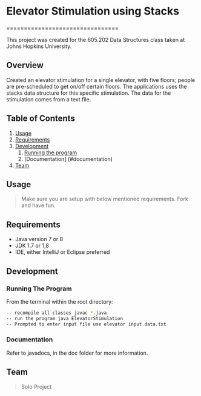 # Elevator Stimulation using Stacks

================================

This project was created for the 605.202 Data Structures class taken at Johns Hopkins University.

## Overview

Created an elevator stimulation for a single elevator, with five floors; people are pre-scheduled to get on/off
certain floors. The applications uses the stacks data structure for this specific stimulation. The data for the
stimulation comes from a text file.

## Table of Contents

1. [Usage](#Usage)
1. [Requirements](#requirements)
1. [Development](#development)
    1. [Running the program](#running-program)
    2. [Documentation] (#documentation)
1. [Team](#team)


## Usage

> Make sure you are setup with below mentioned requirements. Fork and have fun.

## Requirements

- Java version 7 or 8
- JDK 1.7 or 1,8
- IDE, either IntelliJ or Eclipse preferred

## Development

### Running The Program

From the terminal within the root directory:

```sh
-- recompile all classes javac *.java
-- run the program java ElevatorStimulation
-- Prompted to enter input file use elevator input data.txt
```
### Documentation

Refer to javadocs, in the doc folder for more information.

## Team

> Solo Project

